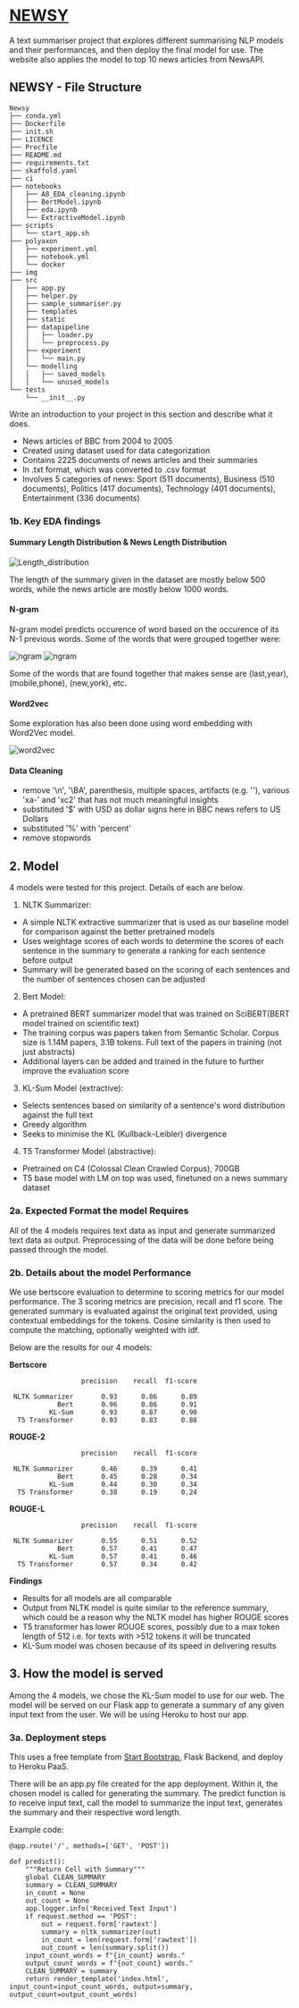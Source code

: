 # [NEWSY](https://text-summariser-newsy.herokuapp.com/)
A text summariser project that explores different summarising NLP models and their performances, and then deploy the final model for use. The website also applies the model to top 10 news articles from NewsAPI.


## NEWSY - File Structure


    Newsy
    ├── conda.yml
    ├── Dockerfile
    ├── init.sh
    ├── LICENCE
    ├── Procfile
    ├── README.md
    ├── requirements.txt
    ├── skaffold.yaml
    ├── ci
    ├── notebooks
    │   ├── A8_EDA_cleaning.ipynb
    │   ├── BertModel.ipynb
    │   ├── eda.ipynb
    │   └── ExtractiveModel.ipynb
    ├── scripts
    │   └── start_app.sh
    ├── polyaxon
    │   ├── experiment.yml
    │   ├── notebook.yml
    │   └── docker
    ├── img
    ├── src
    │   ├── app.py
    │   ├── helper.py
    │   ├── sample_summariser.py
    │   ├── templates
    │   ├── static
    │   ├── datapipeline
    │   │   ├── loader.py
    │   │   └── preprocess.py
    │   ├── experiment
    │   │   └── main.py
    │   └── modelling
    │   │   ├── saved_models
    │   │   └── unused_models
    └── tests
        └── __init__.py


Write an introduction to your project in this 
section and describe what it does.

- News articles of BBC from 2004 to 2005
- Created using dataset used for data categorization 
- Contains 2225 documents of news articles and their summaries
- In .txt format, which was converted to .csv format
- Involves 5 categories of news: Sport (511 documents), Business (510 documents), Politics (417 documents), Technology (401 documents), Entertainment (336 documents)

### 1b. Key EDA findings

#### **Summary Length Distribution & News Length Distribution**
![Length_distribution](src/static/img/summary_news_length_distribution1.png "Length distribution")

The length of the summary given in the dataset are mostly below 500 words, while the news article are mostly below 1000 words.

#### **N-gram**
N-gram model predicts occurence of word based on the occurence of its N-1 previous words. Some of the words that were grouped together were:

![ngram](src/static/img/n-gram11.png "ngram1") ![ngram](src/static/img/n-gram22.png "ngram2")


Some of the words that are found together that makes sense are (last,year), (mobile,phone), (new,york), etc.

#### **Word2vec**
Some exploration has also been done using word embedding with Word2Vec model.

![word2vec](src/static/img/word22vec.png "word2vec")

#### **Data Cleaning** 
- remove '\n', '\BA', parenthesis, multiple spaces, artifacts (e.g. '\'), various 'xa-' and 'xc2' that has not much meaningful insights
 - substituted '$' with USD as dollar signs here in BBC news refers to US Dollars
 - substituted '%' with 'percent'
 - remove stopwords


## 2. Model

4 models were tested for this project. Details of each are below.

1. NLTK Summarizer:
- A simple NLTK extractive summarizer that is used as our baseline model for comparison against the better pretrained models
- Uses weightage scores of each words to determine the scores of each sentence in the summary to generate a ranking for each sentence before output
- Summary will be generated based on the scoring of each sentences and the number of sentences chosen can be adjusted

2. Bert Model: 
- A pretrained BERT summarizer model that was trained on SciBERT(BERT model trained on scientific text)
- The training corpus was papers taken from Semantic Scholar. Corpus size is 1.14M papers, 3.1B tokens. Full text of the papers in training (not just abstracts)
- Additional layers can be added and trained in the future to further improve the evaluation score

3. KL-Sum Model (extractive):
- Selects sentences based on similarity of a sentence's word distribution against the full text
- Greedy algorithm
- Seeks to minimise the KL (Kullback–Leibler) divergence

4. T5 Transformer Model (abstractive):
- Pretrained on C4 (Colossal Clean Crawled Corpus), 700GB
- T5 base model with LM on top was used, finetuned on a news summary dataset

### 2a. Expected Format the model Requires
All of the 4 models requires text data as input and generate summarized text data as output. Preprocessing of the data will be done before being passed through the model.

### 2b. Details about the model Performance
We use bertscore evaluation to determine to scoring metrics for our model performance. The 3 scoring metrics are precision, recall and f1 score. The generated summary is evaluated against the original text provided, using contextual embeddings for the tokens. Cosine similarity is then used to compute the matching, optionally weighted with idf.

Below are the results for our 4 models:

__Bertscore__

                      precision    recall  f1-score

     NLTK Summarizer       0.93      0.86      0.89
                Bert       0.96      0.86      0.91
              KL-Sum       0.93      0.87      0.90
      T5 Transformer       0.93      0.83      0.88

__ROUGE-2__

                      precision    recall  f1-score

     NLTK Summarizer       0.46      0.39      0.41
                Bert       0.45      0.28      0.34
              KL-Sum       0.44      0.30      0.34
      T5 Transformer       0.38      0.19      0.24

__ROUGE-L__

                      precision    recall  f1-score

     NLTK Summarizer       0.55      0.51      0.52
                Bert       0.57      0.41      0.47
              KL-Sum       0.57      0.41      0.46
      T5 Transformer       0.57      0.34      0.42

__Findings__
- Results for all models are all comparable
- Output from NLTK model is quite similar to the reference summary, which could be a reason why the NLTK model has higher ROUGE scores
- T5 transformer has lower ROUGE scores, possibly due to a max token length of 512 i.e. for texts with >512 tokens it will be truncated
- KL-Sum model was chosen because of its speed in delivering results


## 3. How the model is served
Among the 4 models, we chose the KL-Sum model to use for our web. The model will be served on our Flask app to generate a summary of any given input text from the user. We will be using Heroku to host our app.

### 3a. Deployment steps
This uses a free template from [Start Bootstrap](https://startbootstrap.com/themes), Flask Backend, and deploy to Heroku PaaS.

There will be an app.py file created for the app deployment. Within it, the chosen model is called for generating the summary.
The predict function is to receive input text, call the model to summarize the input text, generates the summary and their respective word length. 

Example code:


```
@app.route('/', methods=['GET', 'POST'])

def predict():
    """Return Cell with Summary"""
    global CLEAN_SUMMARY
    summary = CLEAN_SUMMARY
    in_count = None
    out_count = None
    app.logger.info('Received Text Input')
    if request.method == 'POST':
        out = request.form['rawtext']
        summary = nltk_summarizer(out)
        in_count = len(request.form['rawtext'])
        out_count = len(summary.split())
    input_count_words = f"{in_count} words."
    output_count_words = f"{out_count} words."
    CLEAN_SUMMARY = summary
    return render_template('index.html', input_count=input_count_words, output=summary, output_count=output_count_words)
```
